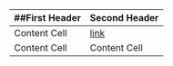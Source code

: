 | ##First Header  | Second Header |
| ------------- | ------------- |
| Content Cell  |[link](www.google.com)  |
| Content Cell  | Content Cell  |

